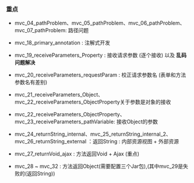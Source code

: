 

### 重点

* mvc_04_pathProblem、mvc_05_pathProblem、mvc_06_pathProblem、mvc_07_pathProblem: 路径问题

* mvc_18_primary_annotation : 注解式开发

* mvc_19_receiveParameters_Property : 接收请求参数 (逐个接收) 以及 **乱码问题解决**

* mvc_20_receiveParameters_requestParam : 校正请求参数名 (表单和方法参数名有差别)

* mvc_21_receiveParameters_Object、mvc_22_receiveParameters_ObjectProperty关于参数是对象的接收

* mvc_22_receiveParameters_ObjectProperty、mvc_23_receiveParameters_pathVariable: 接收Object的参数

* mvc_24_returnString_internal、mvc_25_returnString_internal_2、mvc_26_returnString_external ：返回String : 内部资源视图 + 外部资源

* mvc_27_returnVoid_ajax : 方法返回Void  + Ajax (重点)

* mvc_28 ~ mvc_32 : 方法返回Object(需要配置三个Jar包),(其中mvc_29是失败的(返回String))